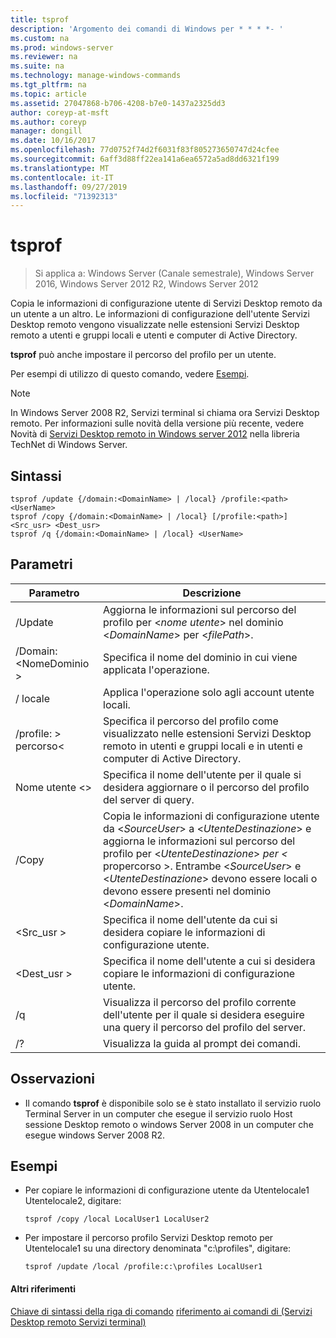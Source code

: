 ```yaml
---
title: tsprof
description: 'Argomento dei comandi di Windows per * * * *- '
ms.custom: na
ms.prod: windows-server
ms.reviewer: na
ms.suite: na
ms.technology: manage-windows-commands
ms.tgt_pltfrm: na
ms.topic: article
ms.assetid: 27047868-b706-4208-b7e0-1437a2325dd3
author: coreyp-at-msft
ms.author: coreyp
manager: dongill
ms.date: 10/16/2017
ms.openlocfilehash: 77d0752f74d2f6031f83f805273650747d24cfee
ms.sourcegitcommit: 6aff3d88ff22ea141a6ea6572a5ad8dd6321f199
ms.translationtype: MT
ms.contentlocale: it-IT
ms.lasthandoff: 09/27/2019
ms.locfileid: "71392313"
---
```

# <a name="tsprof"></a>tsprof

>Si applica a: Windows Server (Canale semestrale), Windows Server 2016, Windows Server 2012 R2, Windows Server 2012

Copia le informazioni di configurazione utente di Servizi Desktop remoto da un utente a un altro.
Le informazioni di configurazione dell'utente Servizi Desktop remoto vengono visualizzate nelle estensioni Servizi Desktop remoto a utenti e gruppi locali e utenti e computer di Active Directory.

**tsprof** può anche impostare il percorso del profilo per un utente.

Per esempi di utilizzo di questo comando, vedere [Esempi](#BKMK_examples).

> [!NOTE]
> In Windows Server 2008 R2, Servizi terminal si chiama ora Servizi Desktop remoto. Per informazioni sulle novità della versione più recente, vedere Novità di [Servizi Desktop remoto in Windows server 2012](https://technet.microsoft.com/library/hh831527) nella libreria TechNet di Windows Server.

## <a name="syntax"></a>Sintassi
```
tsprof /update {/domain:<DomainName> | /local} /profile:<path> <UserName>
tsprof /copy {/domain:<DomainName> | /local} [/profile:<path>] <Src_usr> <Dest_usr>
tsprof /q {/domain:<DomainName> | /local} <UserName>
```

## <a name="parameters"></a>Parametri
|Parametro|Descrizione|
|-------|--------|
|/Update|Aggiorna le informazioni sul percorso del profilo per <*nome utente*> nel dominio <*DomainName*> per <*filePath*>.|
|/Domain:\<NomeDominio >|Specifica il nome del dominio in cui viene applicata l'operazione.|
|/ locale|Applica l'operazione solo agli account utente locali.|
|/profile: > percorso\<|Specifica il percorso del profilo come visualizzato nelle estensioni Servizi Desktop remoto in utenti e gruppi locali e in utenti e computer di Active Directory.|
|Nome utente \<>|Specifica il nome dell'utente per il quale si desidera aggiornare o il percorso del profilo del server di query.|
|/Copy|Copia le informazioni di configurazione utente da \<*SourceUser*> a \<*UtenteDestinazione*> e aggiorna le informazioni sul percorso del profilo per \<*UtenteDestinazione*> *per \<* propercorso >. Entrambe \<*SourceUser*> e \<*UtenteDestinazione*> devono essere locali o devono essere presenti nel dominio \<*DomainName*>.|
|\<Src_usr >|Specifica il nome dell'utente da cui si desidera copiare le informazioni di configurazione utente.|
|\<Dest_usr >|Specifica il nome dell'utente a cui si desidera copiare le informazioni di configurazione utente.|
|/q|Visualizza il percorso del profilo corrente dell'utente per il quale si desidera eseguire una query il percorso del profilo del server.|
|/?|Visualizza la guida al prompt dei comandi.|

## <a name="remarks"></a>Osservazioni
-   Il comando **tsprof** è disponibile solo se è stato installato il servizio ruolo Terminal Server in un computer che esegue il servizio ruolo Host sessione Desktop remoto o windows Server 2008 in un computer che esegue windows Server 2008 R2.

## <a name="BKMK_examples"></a>Esempi
-   Per copiare le informazioni di configurazione utente da Utentelocale1 Utentelocale2, digitare:
    ```
    tsprof /copy /local LocalUser1 LocalUser2
    ```
-   Per impostare il percorso profilo Servizi Desktop remoto per Utentelocale1 su una directory denominata "c:\profiles", digitare:
    ```
    tsprof /update /local /profile:c:\profiles LocalUser1
    ```

#### <a name="additional-references"></a>Altri riferimenti
[Chiave di sintassi della riga di comando](command-line-syntax-key.md)
[riferimento ai comandi di &#40;Servizi Desktop remoto Servizi terminal&#41; ](remote-desktop-services-terminal-services-command-reference.md)
